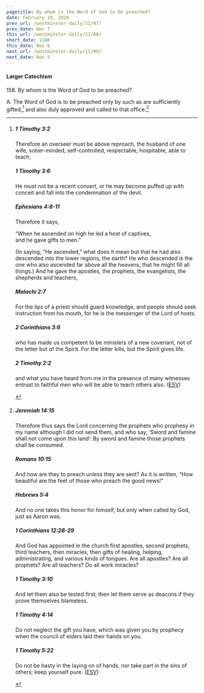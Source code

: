 ```yaml
---
pagetitle: By whom is the Word of God to be preached?
date: February 19, 2020
prev_url: /westminster-daily/11/07/
prev_date: Nov 7
this_url: /westminster-daily/11/08/
short_date: 1108
this_date: Nov 8
next_url: /westminster-daily/11/09/
next_date: Nov 9
---
```


#### Larger Catechism

158\. By whom is the Word of God to be preached?

A. The Word of God is to be preached only by such as are sufficiently gifted,[^fnref:wlc1] and also duly approved and called to that office.[^fnref:wlc2]


[^fnref:wlc1]: <div class="esv"><h5>1 Timothy 3:2</h5> <div class="esv-text"><p id="p54003002.01-1">Therefore an overseer must be above reproach, the husband of one wife, sober-minded, self-controlled, respectable, hospitable, able to teach,</p> </div><h5>1 Timothy 3:6</h5> <div class="esv-text"><p id="p54003006.01-2">He must not be a recent convert, or he may become puffed up with conceit and fall into the condemnation of the devil.</p> </div><h5>Ephesians 4:8-11</h5> <div class="esv-text"><p id="p49004008.01-3">Therefore it says,</p> <div class="block-indent"> <p class="line-group" id="p49004008.04-3">&#8220;When he ascended on high he led a host of captives,<br /> <span class="indent"></span>and he gave gifts to men.&#8221;</p> </div>  <p class="same-paragraph" id="p49004009.01-3">(In saying, &#8220;He ascended,&#8221; what does it mean but that he had also descended into the lower regions, the earth? He who descended is the one who also ascended far above all the heavens, that he might fill all things.) And he gave the apostles, the prophets, the evangelists, the shepherds and teachers,</p> </div><h5>Malachi 2:7</h5> <div class="esv-text"><p id="p39002007.01-4">For the lips of a priest should guard knowledge, and people should seek instruction from his mouth, for he is the messenger of the <span class="small-caps">Lord</span> of hosts.</p> </div><h5>2 Corinthians 3:6</h5> <div class="esv-text"><p id="p47003006.01-5">who has made us competent to be ministers of a new covenant, not of the letter but of the Spirit. For the letter kills, but the Spirit gives life.</p> </div><h5>2 Timothy 2:2</h5> <div class="esv-text"><p id="p55002002.01-6">and what you have heard from me in the presence of many witnesses entrust to faithful men who will be able to teach others also.  (<a href="http://www.esv.org" class="copyright">ESV</a>)</p> </div> </div>

[^fnref:wlc2]: <div class="esv"><h5>Jeremiah 14:15</h5> <div class="esv-text"><p id="p24014015.01-1">Therefore thus says the <span class="small-caps">Lord</span> concerning the prophets who prophesy in my name although I did not send them, and who say, &#8216;Sword and famine shall not come upon this land&#8217;: By sword and famine those prophets shall be consumed.</p> </div><h5>Romans 10:15</h5> <div class="esv-text"><p id="p45010015.01-2">And how are they to preach unless they are sent? As it is written, &#8220;How beautiful are the feet of those who preach the good news!&#8221;</p> </div><h5>Hebrews 5:4</h5> <div class="esv-text"><p id="p58005004.01-3">And no one takes this honor for himself, but only when called by God, just as Aaron was.</p> </div><h5>1 Corinthians 12:28-29</h5> <div class="esv-text"><p id="p46012028.01-4">And God has appointed in the church first apostles, second prophets, third teachers, then miracles, then gifts of healing, helping, administrating, and various kinds of tongues. Are all apostles? Are all prophets? Are all teachers? Do all work miracles?</p> </div><h5>1 Timothy 3:10</h5> <div class="esv-text"><p id="p54003010.01-5">And let them also be tested first; then let them serve as deacons if they prove themselves blameless.</p> </div><h5>1 Timothy 4:14</h5> <div class="esv-text"><p id="p54004014.01-6">Do not neglect the gift you have, which was given you by prophecy when the council of elders laid their hands on you.</p> </div><h5>1 Timothy 5:22</h5> <div class="esv-text"><p id="p54005022.01-7">Do not be hasty in the laying on of hands, nor take part in the sins of others; keep yourself pure.  (<a href="http://www.esv.org" class="copyright">ESV</a>)</p> </div> </div>

